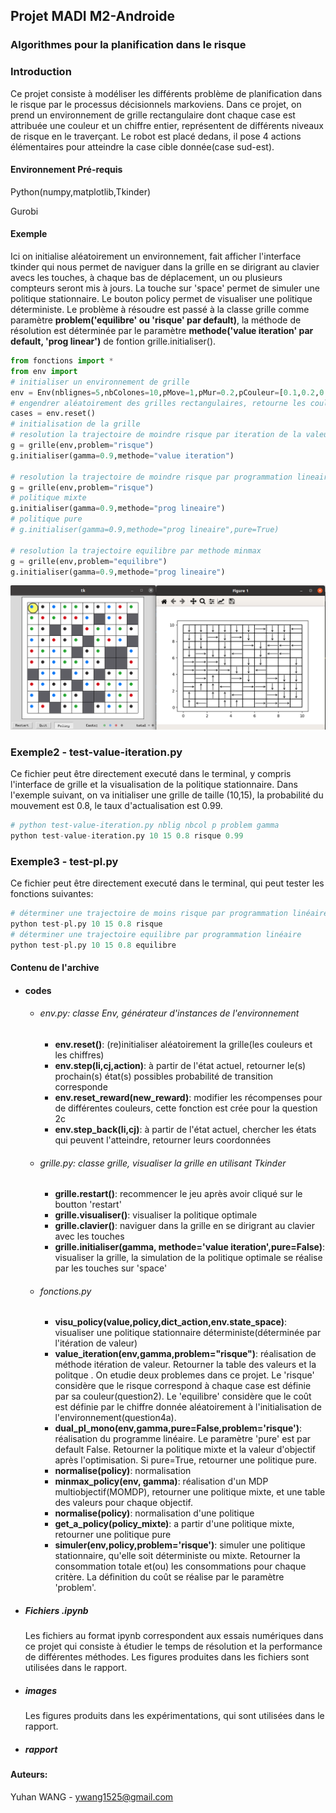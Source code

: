 ## Projet MADI M2-Androide
### Algorithmes pour la planification dans le risque
### Introduction
Ce projet consiste à modéliser les différents problème de planification dans le risque par le processus décisionnels markoviens. Dans ce projet, on prend un environnement de grille rectangulaire dont chaque case est attribuée une couleur et un chiffre entier, représentent de différents niveaux de risque en le traverçant. Le robot est placé dedans, il pose 4 actions élémentaires pour atteindre la case cible donnée(case sud-est).
#### Environnement Pré-requis

Python(numpy,matplotlib,Tkinder)

Gurobi

#### Exemple
Ici on initialise aléatoirement un environnement, fait afficher l'interface tkinder qui nous permet de naviguer dans la grille en se dirigrant au clavier avecs les touches, à chaque bas de déplacement, un ou plusieurs compteurs seront mis à jours. La touche sur 'space' permet de simuler une politique stationnaire. Le bouton policy permet de visualiser une politique déterministe. Le problème à résoudre est passé à la classe grille comme paramètre **problem('equilibre' ou 'risque' par default)**, la méthode de résolution est déterminée par le paramètre **methode('value iteration' par default, 'prog linear')** de fontion grille.initialiser().
```Python
from fonctions import *
from env import 
# initialiser un environnement de grille
env = Env(nblignes=5,nbColones=10,pMove=1,pMur=0.2,pCouleur=[0.1,0.2,0.3,0.4])
# engendrer aléatoirement des grilles rectangulaires, retourne les couleurs et les chiffres
cases = env.reset()
# initialisation de la grille
# resolution la trajectoire de moindre risque par iteration de la valeur
g = grille(env,problem="risque")
g.initialiser(gamma=0.9,methode="value iteration")

# resolution la trajectoire de moindre risque par programmation lineaire
g = grille(env,problem="risque")
# politique mixte
g.initialiser(gamma=0.9,methode="prog lineaire")
# politique pure
# g.initialiser(gamma=0.9,methode="prog lineaire",pure=True)

# resolution la trajectoire equilibre par methode minmax
g = grille(env,problem="equilibre")
g.initialiser(gamma=0.9,methode="prog lineaire")
```
![](https://github.com/yuhanWG/MADI/blob/master/images/2b-1.png)

### Exemple2 - test-value-iteration.py
Ce fichier peut être directement executé dans le terminal, y compris l'interface de grille et la visualisation de la politique stationnaire. Dans l'exemple suivant, on va initialiser une grille de taille (10,15), la probabilité du mouvement est 0.8, le taux d'actualisation est 0.99.
```Python
# python test-value-iteration.py nblig nbcol p problem gamma
python test-value-iteration.py 10 15 0.8 risque 0.99
```
### Exemple3 - test-pl.py
Ce fichier peut être directement executé dans le terminal, qui peut tester les fonctions suivantes: 
```Python
# déterminer une trajectoire de moins risque par programmation linéaire
python test-pl.py 10 15 0.8 risque
# déterminer une trajectoire equilibre par programmation linéaire
python test-pl.py 10 15 0.8 equilibre
```
#### Contenu de l'archive
* #### codes
    - ###### env.py: classe Env, générateur d'instances de l'environnement
        - **env.reset()**: (re)initialiser aléatoirement la grille(les couleurs et les chiffres)
        - **env.step(li,cj,action)**: à partir de l'état actuel, retourner le(s) prochain(s) état(s) possibles
        probabilité de transition corresponde
        - **env.reset_reward(new_reward)**: modifier les récompenses pour de différentes couleurs, cette fonction est crée pour la question 2c
        - **env.step_back(li,cj)**: à partir de l'état actuel, chercher les états qui peuvent l'atteindre, retourner leurs coordonnées
    - ###### grille.py: classe grille, visualiser la grille en utilisant Tkinder
        - **grille.restart()**: recommencer le jeu après avoir cliqué sur le boutton 'restart'
        - **grille.visualiser()**: visualiser la politique optimale
        - **grille.clavier()**: naviguer dans la grille en se dirigrant au clavier avec les touches
        - **grille.initialiser(gamma, methode='value iteration',pure=False)**: visualiser la grille, la simulation de la politique optimale se réalise par les touches sur 'space'
    - ###### fonctions.py
        - **visu_policy(value,policy,dict_action,env.state_space)**: visualiser une politique stationnaire déterministe(déterminée par l'itération de valeur)
        - **value_iteration(env,gamma,problem="risque")**: réalisation de méthode itération de valeur. Retourner la table des valeurs et la politque
        . On etudie deux problemes dans ce projet. Le 'risque' considère que le risque correspond à chaque case est définie par
        sa couleur(question2). Le 'equilibre' considère que le coût est définie par le chiffre donnée aléatoirement à l'initialisation
        de l'environnement(question4a).
        - **dual_pl_mono(env,gamma,pure=False,problem='risque')**: réalisation du programme linéaire. Le paramètre 'pure' est par default False.
        Retourner la politique mixte et la valeur d'objectif après l'optimisation. Si pure=True, retourner une politique pure.
        - **normalise(policy)**: normalisation
        - **minmax_policy(env, gamma)**: réalisation d'un MDP multiobjectif(MOMDP), retourner une politique mixte, et une table des valeurs pour chaque objectif. 
        - **normalise(policy)**: normalisation d'une politique
        - **get_a_policy(policy_mixte)**: a partir d'une politique mixte, retourner une politique pure
        - **simuler(env,policy,problem='risque')**: simuler une politique stationnaire, qu'elle soit déterministe ou mixte. Retourner
        la consommation totale et(ou) les consommations pour chaque critère. La définition du coût se réalise par le paramètre
        'problem'.

- ##### Fichiers .ipynb
    Les fichiers au format ipynb correspondent aux essais numériques dans ce projet qui consiste à étudier le temps de résolution
et la performance de différentes méthodes. Les figures produites dans les fichiers sont utilisées dans le rapport.
- ##### images
    Les figures produits dans les expérimentations, qui sont utilisées dans le rapport.
- ##### rapport

#### Auteurs:
Yuhan WANG - ywang1525@gmail.com

